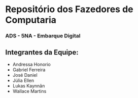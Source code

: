 # Repositório dos Fazedores de Computaria

### ADS - 5NA - Embarque Digital

## Integrantes da Equipe:

- Andressa Honorio
- Gabriel Ferreira
- José Daniel
- Júlia Ellen
- Lukas Kaynnãn
- Wallace Martins



